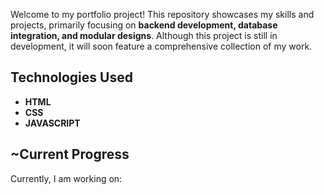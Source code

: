 Welcome to my portfolio project! This repository showcases my skills and projects, primarily focusing on **backend development, database integration, and modular designs**. Although this project is still in development, it will soon feature a comprehensive collection of my work.

## Technologies Used
- **HTML**
- **CSS** 
- **JAVASCRIPT** 

## ~Current Progress
Currently, I am working on: 
